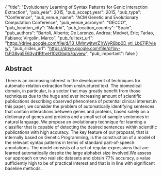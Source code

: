 {
  "title": "Evolutionary Learning of Syntax Patterns for Genic Interaction Extraction",
  "pub_year": 2015,
  "pub_accept_year": 2015,
  "pub_type": "Conference",
  "pub_venue_name": "ACM Genetic and Evolutionary Computation Conference",
  "pub_venue_acronym": "GECCO",
  "pub_location_city": "Madrid",
  "pub_location_country": "Spain",
  "pub_authors": "Bartoli, Alberto; De Lorenzo, Andrea; Medvet, Eric; Tarlao, Fabiano; Virgolin, Marco",
  "pub_fulltext_url": "https://drive.google.com/file/d/13_UMmwjtwrZ1rWyR6bp0D_ytl_Lb07jP/view",
  "pub_slides_url": "https://drive.google.com/file/d/1ov-fsFG8vg5E63yd1RfhyH10zG6qIb7q/view",
  "pub_important": false
}

## Abstract
There is an increasing interest in the development of techniques for automatic relation extraction from unstructured text. The biomedical domain, in particular, is a sector that may greatly benefit from those techniques due to the huge and ever increasing amount of scientific publications describing observed phenomena of potential clinical interest.In this paper, we consider the problem of automatically identifying sentences that contain interactions between genes and proteins, based solely on a dictionary of genes and proteins and a small set of sample sentences in natural language. We propose an evolutionary technique for learning a classifier that is capable of detecting the desired sentences within scientific publications with high accuracy. The key feature of our proposal, that is internally based on Genetic Programming, is the construction of a model of the relevant syntax patterns in terms of standard part-of-speech annotations. The model consists of a set of regular expressions that are learned automatically despite the large alphabet size involved.We assess our approach on two realistic datasets and obtain 77% accuracy, a value sufficiently high to be of practical interest and that is in line with significant baseline methods.
